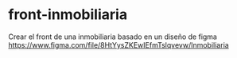 # front-inmobiliaria
Crear el front de una inmobiliaria basado en un diseño de figma https://www.figma.com/file/8HtYysZKEwIEfmTslqvevw/Inmobiliaria
